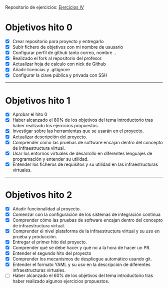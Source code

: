 Repositorio de ejercicios: [Ejercicios IV](https://github.com/iMiguel10/Ejercicios-IV)

# Objetivos hito 0

- [x] Crear repositorio para proyecto y entregarlo
- [x] Subir fichero de objetivos con mi nombre de ususario
- [x] Configurar perfil de github tanto correo, nombre ..
- [x] Realizado el fork al repositorio del profesor.
- [x] Actualizar hoja de calculo con nick de Github
- [x] Añadir licencias y .gitignore
- [x] Configurar la clave pública y privada con SSH

---

# Objetivos hito 1

- [x] Aprobar el hito 0
- [x] Haber alcanzado el 80% de los objetivos del tema introductorio tras haber realizado los ejercicios propuestos.  
- [x] Investigar sobre las herramientas que se usarán en el [proyecto](https://github.com/iMiguel10/Proyecto-IV-Porra-Deportiva-).
- [x] Actualizar descripción del [proyecto](https://github.com/iMiguel10/Proyecto-IV-Porra-Deportiva-).  
- [x] Comprender cómo las pruebas de software encajan dentro del concepto de infraestructura virtual.
- [x] Usar los entornos virtuales de desarrollo en diferentes lenguajes de programación y entender su utilidad.
- [x] Entender los ficheros de requisitos y su utilidad en las infraestructuras virtuales.

---

# Objetivos hito 2

- [x] Añadir funcionalidad al proyecto.
- [x] Comenzar con la configuración de los sistemas de integración continua
- [x] Comprender cómo las pruebas de software encajan dentro del concepto de infraestructura virtual.
- [x] Comprender el nivel plataforma de la infraestructura virtual y su uso en prueba y producción.
- [x] Entregar el primer hito del proyecto.
- [x] Comprender qué se debe hacer y qué no a la hora de hacer un PR.
- [x] Entender el segundo hito del proyecto
- [x] Comprender los mecanismos de despliegue automático usando git.
- [x] Entender el formato YAML y su uso en la descripción de diferentes infraestructuras virtuales.
- [ ] Haber alcanzado el 60% de los objetivos del tema introductorio tras haber realizado algunos ejercicios propuestos.
